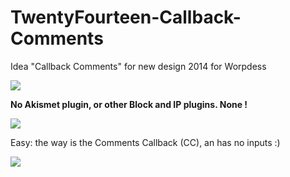 TwentyFourteen-Callback-Comments
================================

Idea "Callback Comments" for new design 2014 for Worpdess

<img src="https://raw.github.com/McCouman/TwentyFourteen-Callback-Comments/master/twentyfourteen/screenshot.png">

<b>No Akismet plugin, or other Block and IP plugins. None !</b>

<img src="https://raw.github.com/McCouman/TwentyFourteen-Callback-Comments/master/twentyfourteen/ni.png">

Easy: the way is the Comments Callback (CC), an has no inputs :)

<img src="https://raw.github.com/McCouman/TwentyFourteen-Callback-Comments/master/twentyfourteen/i.png">
